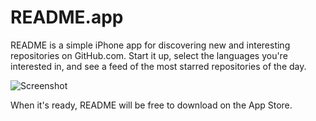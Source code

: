 README.app
======

README is a simple iPhone app for discovering new and interesting repositories on GitHub.com. Start it up, select the languages you're interested in, and see a feed of the most starred repositories of the day.

![Screenshot](http://i.cloudup.com/zJbmgD1PTT.png)

When it's ready, README will be free to download on the App Store.

